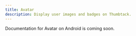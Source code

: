 ```yaml
---
title: Avatar
description: Display user images and badges on Thumbtack.
---
```


Documentation for Avatar on Android is coming soon.
